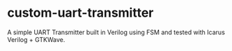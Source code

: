 # custom-uart-transmitter
A simple UART Transmitter built in Verilog using FSM and tested with Icarus Verilog + GTKWave.
